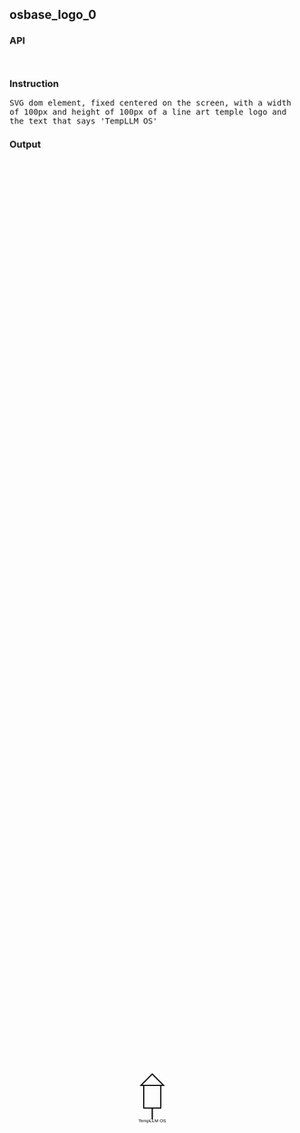 ## osbase_logo_0
### API

<pre style='text-wrap: wrap'>

</pre>
### Instruction

<pre style='text-wrap: wrap'>
SVG dom element, fixed centered on the screen, with a width of 100px and height of 100px of a line art temple logo and the text that says 'TempLLM OS'
</pre>
### Output

<pre style='text-wrap: wrap'>
<svg width="100" height="100" viewBox="0 0 100 100" style="position: fixed; top: 50%; left: 50%; transform: translate(-50%, -50%);">
  <g fill="none" stroke="black" stroke-width="2">
    <polygon points="50,10 70,30 30,30" /> <!-- Temple roof -->
    <rect x="35" y="30" width="30" height="40" /> <!-- Temple body -->
    <line x1="50" y1="70" x2="50" y2="90" /> <!-- Temple door -->
  </g>
  <text x="50" y="95" font-family="Arial" font-size="8" text-anchor="middle" fill="black">TempLLM OS</text>
</svg>

</pre>
